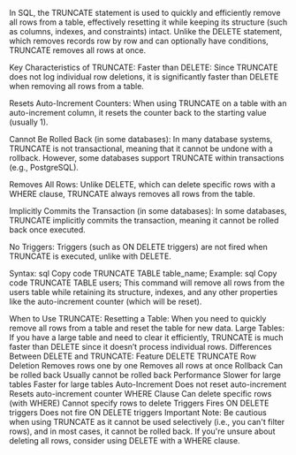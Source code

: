 

In SQL, the TRUNCATE statement is used to quickly and efficiently remove all rows from a table, effectively resetting it while keeping its structure (such as columns, indexes, and constraints) intact. Unlike the DELETE statement, which removes records row by row and can optionally have conditions, TRUNCATE removes all rows at once.

Key Characteristics of TRUNCATE:
Faster than DELETE: Since TRUNCATE does not log individual row deletions, it is significantly faster than DELETE when removing all rows from a table.

Resets Auto-Increment Counters: When using TRUNCATE on a table with an auto-increment column, it resets the counter back to the starting value (usually 1).

Cannot Be Rolled Back (in some databases): In many database systems, TRUNCATE is not transactional, meaning that it cannot be undone with a rollback. However, some databases support TRUNCATE within transactions (e.g., PostgreSQL).

Removes All Rows: Unlike DELETE, which can delete specific rows with a WHERE clause, TRUNCATE always removes all rows from the table.

Implicitly Commits the Transaction (in some databases): In some databases, TRUNCATE implicitly commits the transaction, meaning it cannot be rolled back once executed.

No Triggers: Triggers (such as ON DELETE triggers) are not fired when TRUNCATE is executed, unlike with DELETE.

Syntax:
sql
Copy code
TRUNCATE TABLE table_name;
Example:
sql
Copy code
TRUNCATE TABLE users;
This command will remove all rows from the users table while retaining its structure, indexes, and any other properties like the auto-increment counter (which will be reset).

When to Use TRUNCATE:
Resetting a Table: When you need to quickly remove all rows from a table and reset the table for new data.
Large Tables: If you have a large table and need to clear it efficiently, TRUNCATE is much faster than DELETE since it doesn’t process individual rows.
Differences Between DELETE and TRUNCATE:
Feature	DELETE	TRUNCATE
Row Deletion	Removes rows one by one	Removes all rows at once
Rollback	Can be rolled back	Usually cannot be rolled back
Performance	Slower for large tables	Faster for large tables
Auto-Increment	Does not reset auto-increment	Resets auto-increment counter
WHERE Clause	Can delete specific rows (with WHERE)	Cannot specify rows to delete
Triggers	Fires ON DELETE triggers	Does not fire ON DELETE triggers
Important Note:
Be cautious when using TRUNCATE as it cannot be used selectively (i.e., you can't filter rows), and in most cases, it cannot be rolled back. If you're unsure about deleting all rows, consider using DELETE with a WHERE clause.